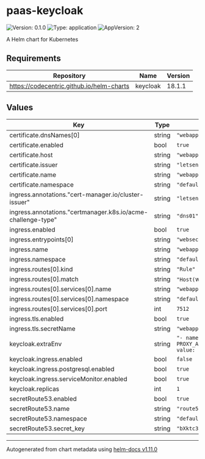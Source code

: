 # paas-keycloak

![Version: 0.1.0](https://img.shields.io/badge/Version-0.1.0-informational?style=flat-square) ![Type: application](https://img.shields.io/badge/Type-application-informational?style=flat-square) ![AppVersion: 2](https://img.shields.io/badge/AppVersion-2-informational?style=flat-square)

A Helm chart for Kubernetes

## Requirements

| Repository                                | Name     | Version |
| ----------------------------------------- | -------- | ------- |
| https://codecentric.github.io/helm-charts | keycloak | 18.1.1  |

## Values

| Key                                                          | Type   | Default                                                   | Description |
| ------------------------------------------------------------ | ------ | --------------------------------------------------------- | ----------- |
| certificate.dnsNames[0]                                      | string | `"webapp.test"`                                           |             |
| certificate.enabled                                          | bool   | `true`                                                    |             |
| certificate.host                                             | string | `"webapp.test"`                                           |             |
| certificate.issuer                                           | string | `"letsencrypt-dns"`                                       |             |
| certificate.name                                             | string | `"webapp"`                                                |             |
| certificate.namespace                                        | string | `"default"`                                               |             |
| ingress.annotations."cert-manager.io/cluster-issuer"         | string | `"letsencrypt-dns"`                                       |             |
| ingress.annotations."certmanager.k8s.io/acme-challenge-type" | string | `"dns01"`                                                 |             |
| ingress.enabled                                              | bool   | `true`                                                    |             |
| ingress.entrypoints[0]                                       | string | `"websecure"`                                             |             |
| ingress.name                                                 | string | `"webapp"`                                                |             |
| ingress.namespace                                            | string | `"default"`                                               |             |
| ingress.routes[0].kind                                       | string | `"Rule"`                                                  |             |
| ingress.routes[0].match                                      | string | `"Host(`webapp.test`)"`                                   |             |
| ingress.routes[0].services[0].name                           | string | `"webapp"`                                                |             |
| ingress.routes[0].services[0].namespace                      | string | `"default"`                                               |             |
| ingress.routes[0].services[0].port                           | int    | `7512`                                                    |             |
| ingress.tls.enabled                                          | bool   | `true`                                                    |             |
| ingress.tls.secretName                                       | string | `"webapp"`                                                |             |
| keycloak.extraEnv                                            | string | `"- name: PROXY_ADDRESS_FORWARDING\n  value: \"true\"\n"` |             |
| keycloak.ingress.enabled                                     | bool   | `false`                                                   |             |
| keycloak.ingress.postgresql.enabled                          | bool   | `true`                                                    |             |
| keycloak.ingress.serviceMonitor.enabled                      | bool   | `true`                                                    |             |
| keycloak.replicas                                            | int    | `1`                                                       |             |
| secretRoute53.enabled                                        | bool   | `true`                                                    |             |
| secretRoute53.name                                           | string | `"route53-secret"`                                        |             |
| secretRoute53.namespace                                      | string | `"default"`                                               |             |
| secretRoute53.secret_key                                     | string | `"bXktc3VwZXItc2VjcmV0LWtleQ=="`                          |             |

---

Autogenerated from chart metadata using [helm-docs v1.11.0](https://github.com/norwoodj/helm-docs/releases/v1.11.0)
